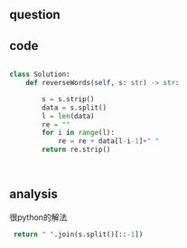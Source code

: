## question


## code
```python

class Solution:
    def reverseWords(self, s: str) -> str:

        s = s.strip()
        data = s.split()
        l = len(data)
        re = ""
        for i in range(l):
            re = re + data[l-i-1]+" "
        return re.strip()

		
```

## analysis
很python的解法
```python
 return " ".join(s.split()[::-1])
```
